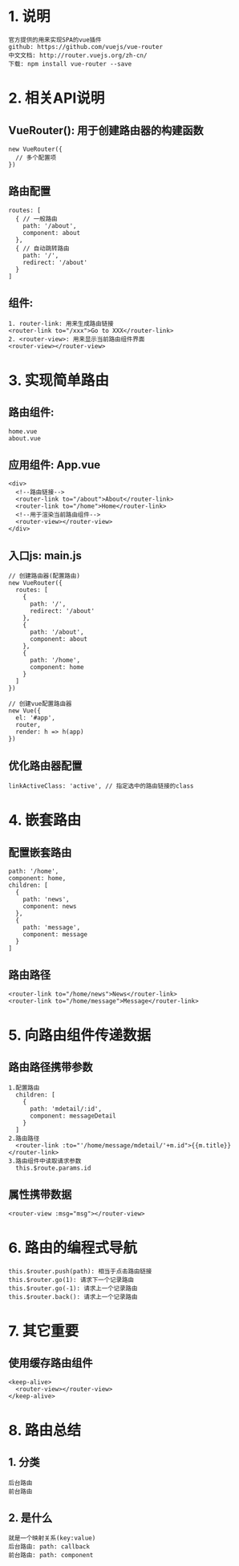 # 1. 说明
	官方提供的用来实现SPA的vue插件
	github: https://github.com/vuejs/vue-router
	中文文档: http://router.vuejs.org/zh-cn/
	下载: npm install vue-router --save
  
# 2. 相关API说明
## VueRouter(): 用于创建路由器的构建函数
    new VueRouter({
      // 多个配置项
    })
## 路由配置
    routes: [
      { // 一般路由
        path: '/about',
        component: about
      },
      { // 自动跳转路由
        path: '/', 
        redirect: '/about'
      }
    ]
## 组件:
	1. router-link: 用来生成路由链接
	<router-link to="/xxx">Go to XXX</router-link>
	2. <router-view>: 用来显示当前路由组件界面
	<router-view></router-view>
      
# 3. 实现简单路由
## 路由组件:
	home.vue
	about.vue
## 应用组件: App.vue
    <div>
      <!--路由链接-->
      <router-link to="/about">About</router-link>
      <router-link to="/home">Home</router-link>
      <!--用于渲染当前路由组件-->
      <router-view></router-view>  
    </div>
## 入口js: main.js
    // 创建路由器(配置路由)
    new VueRouter({
      routes: [
        {
          path: '/',
          redirect: '/about'
        },
        {
          path: '/about',
          component: about
        },
        {
          path: '/home',
          component: home
        }
      ]
    })
      
    // 创建vue配置路由器
    new Vue({
      el: '#app',
      router,
      render: h => h(app)
    })
## 优化路由器配置
    linkActiveClass: 'active', // 指定选中的路由链接的class
    
# 4. 嵌套路由
## 配置嵌套路由
    path: '/home',
    component: home,
    children: [
      {
        path: 'news',
        component: news
      },
      {
        path: 'message',
        component: message
      }
    ]
## 路由路径
    <router-link to="/home/news">News</router-link>
    <router-link to="/home/message">Message</router-link>

# 5. 向路由组件传递数据
## 路由路径携带参数
	1.配置路由
      children: [
        {
          path: 'mdetail/:id',
          component: messageDetail
        }
      ]
    2.路由路径
      <router-link :to="'/home/message/mdetail/'+m.id">{{m.title}}</router-link>
    3.路由组件中读取请求参数
      this.$route.params.id
## <router-view>属性携带数据
    <router-view :msg="msg"></router-view>

# 6. 路由的编程式导航
	this.$router.push(path): 相当于点击路由链接
	this.$router.go(1): 请求下一个记录路由
	this.$router.go(-1): 请求上一个记录路由
	this.$router.back(): 请求上一个记录路由

# 7. 其它重要
## 使用<keep-alive>缓存路由组件
    <keep-alive>
      <router-view></router-view>
    </keep-alive>

# 8. 路由总结
## 1. 分类 
	后台路由
	前台路由
## 2. 是什么
	就是一个映射关系(key:value)
	后台路由: path: callback
	前台路由: path: component